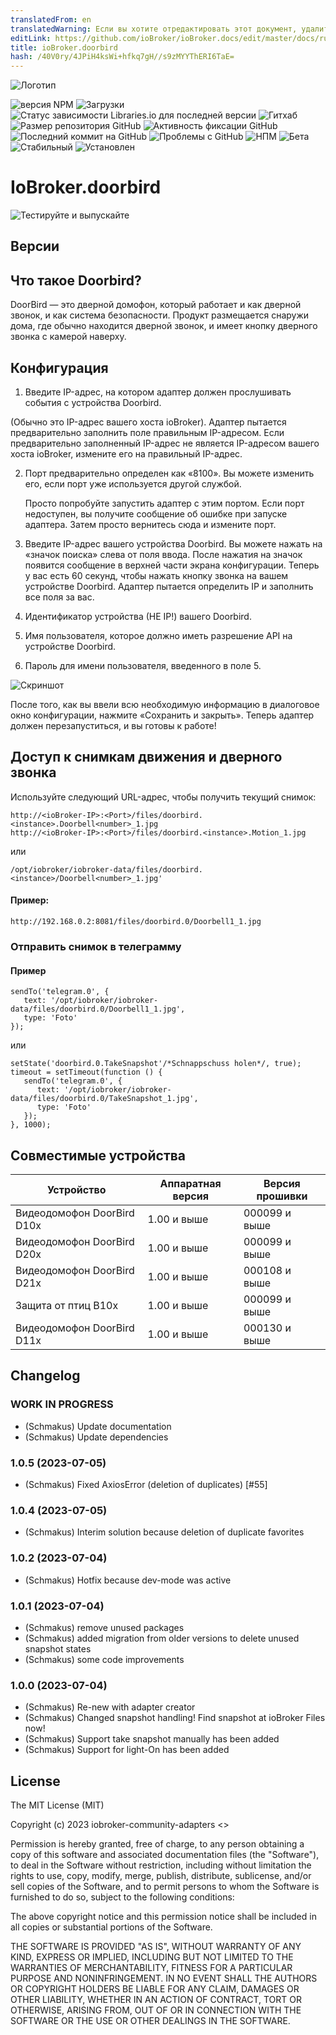 ```yaml
---
translatedFrom: en
translatedWarning: Если вы хотите отредактировать этот документ, удалите поле «translationFrom», в противном случае этот документ будет снова автоматически переведен
editLink: https://github.com/ioBroker/ioBroker.docs/edit/master/docs/ru/adapterref/iobroker.doorbird/README.md
title: ioBroker.doorbird
hash: /40V0ry/4JPiH4ksWi+hfkq7gH//s9zMYYThERI6TaE=
---
```

![Логотип](../../../en/adapterref/iobroker.doorbird/admin/doorbird.png)

![версия NPM](https://img.shields.io/npm/v/iobroker.doorbird.svg)
![Загрузки](https://img.shields.io/npm/dm/iobroker.doorbird.svg)
![Статус зависимости Libraries.io для последней версии](https://img.shields.io/librariesio/release/npm/iobroker.doorbird?label=npm%20dependencies&style=flat-square)
![Гитхаб](https://img.shields.io/github/license/iobroker-community-adapters/iobroker.doorbird?style=flat-square)
![Размер репозитория GitHub](https://img.shields.io/github/repo-size/iobroker-community-adapters/iobroker.doorbird?logo=github&style=flat-square)
![Активность фиксации GitHub](https://img.shields.io/github/commit-activity/m/iobroker-community-adapters/iobroker.doorbird?logo=github&style=flat-square)
![Последний коммит на GitHub](https://img.shields.io/github/last-commit/iobroker-community-adapters/iobroker.doorbird?logo=github&style=flat-square)
![Проблемы с GitHub](https://img.shields.io/github/issues/iobroker-community-adapters/iobroker.doorbird?logo=github&style=flat-square)
![НПМ](https://nodei.co/npm/iobroker.doorbird.png?downloads=true)
![Бета](https://img.shields.io/npm/v/iobroker.doorbird.svg?color=red&label=beta)
![Стабильный](http://iobroker.live/badges/doorbird-stable.svg)
![Установлен](http://iobroker.live/badges/doorbird-installed.svg)

# IoBroker.doorbird
![Тестируйте и выпускайте](https://github.com/iobroker-community-adapters/ioBroker.doorbird/workflows/Test%20and%20Release/badge.svg)

## Версии
## Что такое Doorbird?
DoorBird — это дверной домофон, который работает и как дверной звонок, и как система безопасности. Продукт размещается снаружи дома, где обычно находится дверной звонок, и имеет кнопку дверного звонка с камерой наверху.

## Конфигурация
1. Введите IP-адрес, на котором адаптер должен прослушивать события с устройства Doorbird.

(Обычно это IP-адрес вашего хоста ioBroker).
Адаптер пытается предварительно заполнить поле правильным IP-адресом. Если предварительно заполненный IP-адрес не является IP-адресом вашего хоста ioBroker, измените его на правильный IP-адрес.

2. Порт предварительно определен как «8100». Вы можете изменить его, если порт уже используется другой службой.

   Просто попробуйте запустить адаптер с этим портом. Если порт недоступен, вы получите сообщение об ошибке при запуске адаптера. Затем просто вернитесь сюда и измените порт.

3. Введите IP-адрес вашего устройства Doorbird. Вы можете нажать на «значок поиска» слева от поля ввода. После нажатия на значок появится сообщение в верхней части экрана конфигурации. Теперь у вас есть 60 секунд, чтобы нажать кнопку звонка на вашем устройстве Doorbird. Адаптер пытается определить IP и заполнить все поля за вас.
4. Идентификатор устройства (НЕ IP!) вашего Doorbird.
5. Имя пользователя, которое должно иметь разрешение API на устройстве Doorbird.
6. Пароль для имени пользователя, введенного в поле 5.

![Скриншот](../../../en/adapterref/iobroker.doorbird/img/configscreen.png)

После того, как вы ввели всю необходимую информацию в диалоговое окно конфигурации, нажмите «Сохранить и закрыть».
Теперь адаптер должен перезапуститься, и вы готовы к работе!

## Доступ к снимкам движения и дверного звонка
Используйте следующий URL-адрес, чтобы получить текущий снимок:

```
http://<ioBroker-IP>:<Port>/files/doorbird.<instance>.Doorbell<number>_1.jpg
http://<ioBroker-IP>:<Port>/files/doorbird.<instance>.Motion_1.jpg
```

или

```
/opt/iobroker/iobroker-data/files/doorbird.<instance>/Doorbell<number>_1.jpg'
```

#### Пример:
```
http://192.168.0.2:8081/files/doorbird.0/Doorbell1_1.jpg
```

### Отправить снимок в телеграмму
#### Пример
```
sendTo('telegram.0', {
   text: '/opt/iobroker/iobroker-data/files/doorbird.0/Doorbell1_1.jpg',
   type: 'Foto'
});
```

или

```
setState('doorbird.0.TakeSnapshot'/*Schnappschuss holen*/, true);
timeout = setTimeout(function () {
   sendTo('telegram.0', {
      text: '/opt/iobroker/iobroker-data/files/doorbird.0/TakeSnapshot_1.jpg',
      type: 'Foto'
   });
}, 1000);
```

## Совместимые устройства
| Устройство | Аппаратная версия | Версия прошивки |
| -------------------------------- | ---------------- | ---------------- |
| Видеодомофон DoorBird D10x | 1.00 и выше | 000099 и выше |
| Видеодомофон DoorBird D20x | 1.00 и выше | 000099 и выше |
| Видеодомофон DoorBird D21x | 1.00 и выше | 000108 и выше |
| Защита от птиц B10x | 1.00 и выше | 000099 и выше |
| Видеодомофон DoorBird D11x | 1.00 и выше | 000130 и выше |

## Changelog

<!--
    Placeholder for the next version (at the beginning of the line):
    ### **WORK IN PROGRESS**
-->

### **WORK IN PROGRESS**

-   (Schmakus) Update documentation
-   (Schmakus) Update dependencies

### 1.0.5 (2023-07-05)

-   (Schmakus) Fixed AxiosError (deletion of duplicates) [#55]

### 1.0.4 (2023-07-05)

-   (Schmakus) Interim solution because deletion of duplicate favorites

### 1.0.2 (2023-07-04)

-   (Schmakus) Hotfix because dev-mode was active

### 1.0.1 (2023-07-04)

-   (Schmakus) remove unused packages
-   (Schmakus) added migration from older versions to delete unused snapshot states
-   (Schmakus) some code improvements

### 1.0.0 (2023-07-04)

-   (Schmakus) Re-new with adapter creator
-   (Schmakus) Changed snapshot handling! Find snapshot at ioBroker Files now!
-   (Schmakus) Support take snapshot manually has been added
-   (Schmakus) Support for light-On has been added

## License

The MIT License (MIT)

Copyright (c) 2023 iobroker-community-adapters <>

Permission is hereby granted, free of charge, to any person obtaining a copy
of this software and associated documentation files (the "Software"), to deal
in the Software without restriction, including without limitation the rights
to use, copy, modify, merge, publish, distribute, sublicense, and/or sell
copies of the Software, and to permit persons to whom the Software is
furnished to do so, subject to the following conditions:

The above copyright notice and this permission notice shall be included in
all copies or substantial portions of the Software.

THE SOFTWARE IS PROVIDED "AS IS", WITHOUT WARRANTY OF ANY KIND, EXPRESS OR
IMPLIED, INCLUDING BUT NOT LIMITED TO THE WARRANTIES OF MERCHANTABILITY,
FITNESS FOR A PARTICULAR PURPOSE AND NONINFRINGEMENT. IN NO EVENT SHALL THE
AUTHORS OR COPYRIGHT HOLDERS BE LIABLE FOR ANY CLAIM, DAMAGES OR OTHER
LIABILITY, WHETHER IN AN ACTION OF CONTRACT, TORT OR OTHERWISE, ARISING FROM,
OUT OF OR IN CONNECTION WITH THE SOFTWARE OR THE USE OR OTHER DEALINGS IN
THE SOFTWARE.